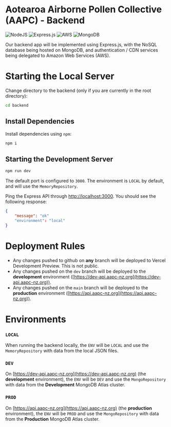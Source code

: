 # Aotearoa Airborne Pollen Collective (AAPC) - Backend

![NodeJS](https://img.shields.io/badge/node.js-6DA55F?style=for-the-badge&logo=node.js&logoColor=white)
![Express.js](https://img.shields.io/badge/express.js-%23404d59.svg?style=for-the-badge&logo=express&logoColor=%2361DAFB)
![AWS](https://img.shields.io/badge/AWS-%23FF9900.svg?style=for-the-badge&logo=amazon-aws&logoColor=white)
![MongoDB](https://img.shields.io/badge/MongoDB-%234ea94b.svg?style=for-the-badge&logo=mongodb&logoColor=white)

Our backend app will be implemented using Express.js, with the NoSQL database being hosted on MongoDB, and
authentication /
CDN services being delegated to Amazon Web Services (AWS).

# Starting the Local Server

Change directory to the backend (only if you are currently in the root directory):

```bash
cd backend
```

## Install Dependencies

Install dependencies using `npm`:

```bash
npm i
```

## Starting the Development Server

```bash
npm run dev
```

The default port is configured to `3000`. The environment is `LOCAL` by default, and will use the `MemoryRepository`.

Ping the Express API through [http://localhost:3000](http://localhost:3000). You should see the following response:

```json
{
    "message": "ok"
    "environment": "local"
}
```

# Deployment Rules

-   Any changes pushed to github on **any** branch will be deployed to Vercel Development Preview. This is not public.
-   Any changes pushed on the `dev` branch will be deployed to the **development**
    environment ([https://dev-api.aapc-nz.org](https://dev-api.aapc-nz.org)).
-   Any changes pushed on the `main` branch will be deployed to the **production**
    environment ([https://api.aapc-nz.org](https://api.aapc-nz.org)).

# Environments

### `LOCAL`

When running the backend locally, the `ENV` will be `LOCAL` and use the `MemoryRepository` with data from the local JSON
files.

### `DEV`

On [https://dev-api.aapc-nz.org](https://dev-api.aapc-nz.org) (the **development** environment), the `ENV` will be `DEV`
and use the `MongoRepository` with data from the **Development** MongoDB Atlas cluster.

### `PROD`

On [https://api.aapc-nz.org](https://api.aapc-nz.org) (the **production** environment), the `ENV` will be `PROD` and use
the `MongoRepository` with data from the **Production** MongoDB Atlas cluster.
